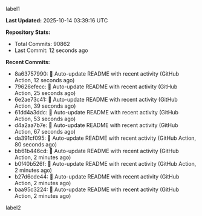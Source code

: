 
label1 
<!-- ACTIVITY_START -->
**Last Updated:** 2025-10-14 03:39:16 UTC

**Repository Stats:**
- Total Commits: 90862
- Last Commit: 12 seconds ago

**Recent Commits:**
- 8a63757990: 🤖 Auto-update README with recent activity (GitHub Action, 12 seconds ago)
- 79626efecc: 🤖 Auto-update README with recent activity (GitHub Action, 25 seconds ago)
- 6e2ae73c41: 🤖 Auto-update README with recent activity (GitHub Action, 39 seconds ago)
- 61dd4a3ddc: 🤖 Auto-update README with recent activity (GitHub Action, 53 seconds ago)
- d4a2aa7b7e: 🤖 Auto-update README with recent activity (GitHub Action, 67 seconds ago)
- da391cf095: 🤖 Auto-update README with recent activity (GitHub Action, 80 seconds ago)
- bb61b446cd: 🤖 Auto-update README with recent activity (GitHub Action, 2 minutes ago)
- b0f40b526f: 🤖 Auto-update README with recent activity (GitHub Action, 2 minutes ago)
- b27d6cde44: 🤖 Auto-update README with recent activity (GitHub Action, 2 minutes ago)
- baa95c3224: 🤖 Auto-update README with recent activity (GitHub Action, 2 minutes ago)
<!-- ACTIVITY_END -->

label2
